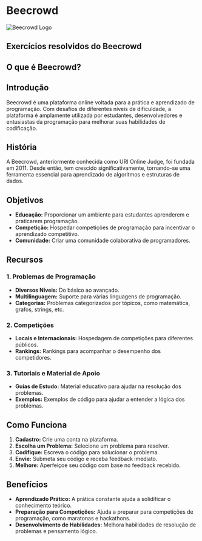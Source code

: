 # Beecrowd

![Beecrowd Logo]([https://www.beecrowd.com.br/judge/static/img/beecrowd.png](https://hermes.dio.me/articles/cover/3f84021b-aa8b-45b2-9641-8d2fe240174e.jpg))

## Exercícios resolvidos do Beecrowd

## O que é Beecrowd?

## Introdução

Beecrowd é uma plataforma online voltada para a prática e aprendizado de programação. Com desafios de diferentes níveis de dificuldade, a plataforma é amplamente utilizada por estudantes, desenvolvedores e entusiastas da programação para melhorar suas habilidades de codificação.

## História

A Beecrowd, anteriormente conhecida como URI Online Judge, foi fundada em 2011. Desde então, tem crescido significativamente, tornando-se uma ferramenta essencial para aprendizado de algoritmos e estruturas de dados.

## Objetivos

- **Educação:** Proporcionar um ambiente para estudantes aprenderem e praticarem programação.
- **Competição:** Hospedar competições de programação para incentivar o aprendizado competitivo.
- **Comunidade:** Criar uma comunidade colaborativa de programadores.

## Recursos

### 1. Problemas de Programação

- **Diversos Níveis:** Do básico ao avançado.
- **Multilinguagem:** Suporte para várias linguagens de programação.
- **Categorias:** Problemas categorizados por tópicos, como matemática, grafos, strings, etc.

### 2. Competições

- **Locais e Internacionais:** Hospedagem de competições para diferentes públicos.
- **Rankings:** Rankings para acompanhar o desempenho dos competidores.

### 3. Tutoriais e Material de Apoio

- **Guias de Estudo:** Material educativo para ajudar na resolução dos problemas.
- **Exemplos:** Exemplos de código para ajudar a entender a lógica dos problemas.

## Como Funciona

1. **Cadastro:** Crie uma conta na plataforma.
2. **Escolha um Problema:** Selecione um problema para resolver.
3. **Codifique:** Escreva o código para solucionar o problema.
4. **Envie:** Submeta seu código e receba feedback imediato.
5. **Melhore:** Aperfeiçoe seu código com base no feedback recebido.

## Benefícios

- **Aprendizado Prático:** A prática constante ajuda a solidificar o conhecimento teórico.
- **Preparação para Competições:** Ajuda a preparar para competições de programação, como maratonas e hackathons.
- **Desenvolvimento de Habilidades:** Melhora habilidades de resolução de problemas e pensamento lógico.
